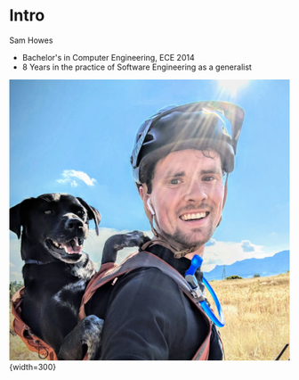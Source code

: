 # Intro

Sam Howes

* Bachelor's in Computer Engineering, ECE 2014
* 8 Years in the practice of Software Engineering as a generalist

![](./profile_square.jpeg){width=300}
